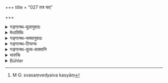 +++
title = "027 तत्र यत्"

+++

<details><summary>गङ्गानथ-मूलानुवादः</summary>

Whenever one perceives in himself something full of bliss, calm and pure,—he should know it to be ‘Sattva.’—(27)
</details>

<details><summary>मेधातिथिः</summary>

**प्रीतिसंयुक्तं** संवेदनं **शुद्धाभं** शुद्धम् इवाभाति रजस्तमोभ्याम् अकलुषितं मद-मान-राग-द्वेष-लोभ-मोह-भय-शोक-मात्सर्य-दोष-रहितम् । एवं सर्वम् । एषा चावस्था +++(पाठकेन)+++ स्वसंवेद्यैकस्यां[^७७] वेलायां भवेत् ॥ १२.२७ ॥


[^७७]:
     M G: svasaṃvedyaiva kasyāṃ
</details>

<details><summary>गङ्गानथ-भाष्यानुवादः</summary>

‘*Full of bliss*’—a feeling of happiness.

‘*Śuddhābham*’—that which *appears pure*, not tainted by ‘Rajas’ and ‘Tamas,’ and hence free from passions, vanity, love, hatred, covetousness, delusion, fear, grief and jealousy. This condition is one that should be realised by the man himself, at some time or the other.—(27)
</details>

<details><summary>गङ्गानथ-टिप्पन्यः</summary>

This verse is quoted in *Aparārka* (p. 999), which has the following notes:—‘*Prīti*’ is *sukha*, happiness; what brings about this happiness is ‘*prītisaṃyuktam*’;—*śuddhābham*, the source of faultless knowledge,—this is ‘*Sattva*.’
</details>

<details><summary>गङ्गानथ-तुल्य-वाक्यानि</summary>

**(verses 12.27-29)  
**

*Mahābhārata* (12.194.31-33;—219.29-31).—(Same as Manu.)
</details>

<details><summary>भारुचिः</summary>

कर्मप्रवृत्त्येयं समासतः सत्त्ववृत्तिर् आत्मसंवेद्योच्यते ॥ १२.२७ ॥
</details>

<details><summary>Bühler</summary>

027	When (man) experiences in his soul a (feeling) full of bliss, a deep calm, as it were, and a pure light, then let him know (that it is) among those three (the quality called) Goodness.
</details>
